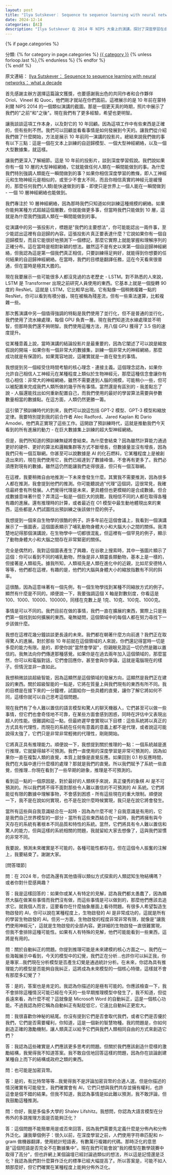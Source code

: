 ```yaml
---
layout: post
title: "Ilya Sutskever： Sequence to sequence learning with neural networks： what a decade"
date: 2024-12-14
categories: [AI]
description: "Ilya Sutskever 在 2014 年 NIPS 大會上的演講，探討了深度學習在自然語言處理領域的突破性進展。"
---
```


{% if page.categories %}
<div class="categories">
  分類:
  {% for category in page.categories %}
    <a href="{{ site.baseurl }}/categories#{{ category | url_encode }}" class="category-link">{{ category }}</a>
    {% unless forloop.last %},{% endunless %}
  {% endfor %}
</div>
{% endif %}

<span class="original-link">原文連結： [Ilya Sutskever： Sequence to sequence learning with neural networks： what a decade](https://www.youtube.com/watch?v=1yvBqasHLZs)</span> 

首先感謝主辦方選擇這篇論文獲獎，也要感謝我出色的共同作者和合作夥伴 Oriol、Vineel 和 Quoc，他們剛才就站在你們面前。這裡展示的是 10 年前在蒙特利爾 NIPS 2014 的一個類似演講的截圖。那是一個更天真的時期，照片中展示了我們的"之前"和"之後"。現在我們有了更多經驗，希望也更明智。

讓我談談這項工作本身，以及對它的 10 年回顧。因為這項工作中有些東西是正確的，但有些則不然。我們可以回顧並看看事情是如何發展到今天的。讓我們從介紹我們做了什麼開始，方法是展示 10 年前同一演講的投影片。總結來說我們做的事有以下三點：這是一個在文本上訓練的自迴歸模型、一個大型神經網絡，以及一個大型數據集，就這樣。

讓我們更深入了解細節。這是 10 年前的投影片，談到深度學習假說。我們說如果你有一個 10 層的大型神經網絡，它就能做任何人類在一瞬間能做到的事。為什麼我們特別強調人類能在一瞬間做到的事？如果你相信深度學習的教條，即人工神經元和生物神經元是相似的，或至少不會太不同，而且你相信真實的神經元是緩慢的，那麼任何我們(人類)能快速做到的事 - 即使只是世界上一個人能在一瞬間做到 - 一個 10 層神經網絡也能做到。

我們專注於 10 層神經網絡，因為那時我們只知道如何訓練這種規模的網絡。如果你能夠某種方式超越這個層數，你就能做更多事，但當時我們只能做到 10 層，這就是為什麼我們強調人類在一瞬間能做到的事。

從演講中的另一張投影片，標題是"我們的主要想法"，你可能能認出一兩件事，至少能認出這裡有自迴歸的內容。這張投影片真正要表達什麼？它說如果你有一個自迴歸模型，而且它能很好地預測下一個標記，那麼它實際上就能掌握和理解序列的正確分布。這在當時是相對新穎的想法。雖然這不是有史以來第一個自迴歸神經網絡，但我認為這是第一個我們真正相信，只要訓練得足夠好，就能得到你想要的任何結果的自迴歸神經網絡。在當時，我們的目標是翻譯任務，這在今天看來很普通，但在當時是極其大膽的。

現在我要展示一些可能很多人都沒見過的古老歷史 - LSTM。對不熟悉的人來說，LSTM 是 Transformer 出現之前研究人員使用的東西。它基本上就是一個旋轉 90 度的 ResNet。這就是 LSTM，它比較早出現。它有點像一個稍微複雜一點的 ResNet，你可以看到有積分器，現在被稱為殘差流，但有一些乘法運算，比較複雜一些。

那次舊演講中另一個值得強調的特點是我們使用了並行化，但不是普通的並行化，我們使用了流水線處理，每個 GPU 負責一層。現在我們知道流水線處理並不明智，但那時我們還不夠明智。我們使用這種方法，用八個 GPU 獲得了 3.5 倍的速度提升。

從某種意義上說，當時演講的結論投影片是最重要的，因為它闡述了可以說是縮放假說的開端 - 如果你有一個非常大的數據集，訓練一個非常大的神經網絡，那麼成功就是有保證的。如果寬容地說，這確實就是一直在發生的事情。

我想提到另一個經受住時間考驗的核心理念 - 連接主義。這個理念認為，如果你允許自己相信人工神經元在某種程度上類似於生物神經元，那麼這種信念會讓你有信心相信：非常大的神經網絡，雖然不需要達到人腦的規模，可能稍小一些，但可以被配置來完成我們人類所做的幾乎所有事情。當然還是有區別的 - 我差點忘了說 - 人腦還能找出如何重新配置自己，而我們使用的最好的學習算法需要與參數數量相當的數據點。在這方面，人類仍然更勝一籌。

這引領了預訓練時代的到來，我們可以說這包括 GPT-2 模型、GPT-3 模型和縮放定律。我要特別提到我的前合作者 Alec Radford、Jared Kaplan 和 Dario Amodei，他們真正實現了這些工作。這開啟了預訓練時代，這就是推動我們今天看到的所有進展的動力 - 在巨大數據集上訓練的超大型神經網絡。

但是，我們所知道的預訓練無疑將會結束。為什麼會結束？因為雖然計算能力通過更好的硬件、更好的算法和邏輯集群等方式不斷增長，但數據量並沒有增長，因為我們只有一個互聯網。你甚至可以說數據是 AI 的化石燃料，它某種程度上是被創造出來的，現在我們使用它，我們已經達到了數據峰值，不會再有更多了。我們必須應對現有的數據。雖然這仍然能讓我們走得很遠，但只有一個互聯網。

在這裡，我要稍微自由地推測一下未來會發生什麼。其實我不需要推測，因為很多人都在推測，我會提到他們的推測。你可能聽說過"代理"這個詞，這很常見，我確信最終會有所發展。人們覺得代理是未來，更具體但也更模糊的是合成數據。但合成數據意味著什麼？弄清這一點是一個巨大的挑戰，我相信不同的人都在取得各種有趣的進展。還有推理時的計算，或者最近在 O1 模型中最生動地體現出來的東西，這些都是人們試圖找出預訓練之後該做什麼的例子。

我想提到一個來自生物學的很酷的例子。許多年前在這個會議上，我看到一個演講展示了一張圖表，這個圖表顯示了哺乳動物身體大小和大腦大小之間的關係。我清楚地記得那個演講說，在生物學中一切都很混亂，但這裡有一個罕見的例子，顯示了動物身體大小和大腦之間存在非常緊密的關係。

完全是偶然的，我對這個圖表產生了興趣，在谷歌上搜索時，其中一張圖片顯示了這個：你可以看到不同的哺乳動物，然後是非人類靈長類動物，基本上是一樣的，但接著是人類祖先。據我所知，人類祖先是人類在進化中的近親，比如尼安德特人等等，他們都在這裡，有趣的是，他們的大腦與身體大小的縮放指數有不同的斜率。

這很酷，因為這意味著有一個先例，有一個生物學找到某種不同縮放方式的例子。顯然有什麼是不同的。順便說一下，我要強調這個 X 軸是對數刻度，你看這是 100、1000、10000、100000，同樣在克數上是 1克、10克、100克、1000克。

事情是可以不同的。我們目前在做的事情，我們一直在擴展的東西，實際上只是我們第一個找到如何擴展的東西。毫無疑問，這個領域中的每個人都在努力尋找下一步該做什麼。

我想在這裡花幾分鐘談談更長遠的未來。我們都在朝著什麼方向前進？我們正在取得驚人的進展。對於那些 10 年前就在這個領域的人來說，你們還記得當時一切是多麼的能力有限。是的，即使你說"當然會學習"，但親眼見證這一切仍然是難以置信的。我無法向你們傳達那種感覺。如果你是在過去兩年加入這個領域的，那麼當然，你可以和電腦對話，它們會回應你，甚至會與你爭論，這就是電腦現在的樣子。但情況並非一直如此。

我想稍微談談超級智能，因為這顯然是這個領域的發展方向，這顯然是我們正在建設的東西。關於超級智能的一點是，它將在質量上與我們現有的東西有所不同。我的目標是在接下來的一分鐘裡，試圖給你一些具體的直覺，讓你了解它將如何不同，這樣你就可以自己思考這個問題。

現在我們有了令人難以置信的語言模型和驚人的聊天機器人，它們甚至可以做一些事情，但它們也會奇怪地不可靠，在某些方面會感到困惑，同時在評估中又表現出超人的性能。很難調和這一點，但最終遲早會實現以下目標：這些系統將以真正的方式具有代理性，而現在的系統在任何有意義的意義上都不是代理，或者說這可能說得太強了，它們只是非常非常輕微的代理性，剛剛開始。

它將真正具有推理能力。順便說一下，我想提到關於推理的一點：一個系統越是進行推理，它就變得越不可預測。我們一直使用的深度學習是非常可預測的，因為如果你一直在複製人類的直覺，本質上就像是直覺反應。如果回到 0.1 秒反應時間，我們在大腦中進行什麼樣的處理？那就是我們的直覺。所以我們賦予了系統一些直覺，但推理...你現在看到了一些早期的跡象，推理是不可預測的。

看到這一點的一個原因是，對於最好的人類棋手來說，真正優秀的象棋 AI 是不可預測的。所以我們將不得不面對那些令人難以置信的不可預測的 AI 系統。它們將能從有限的數據中理解事物，不會感到困惑 - 所有這些現在的重大限制。順便說一下，我不是在說如何實現，也不是在說什麼時候實現，我只是在說它將會發生。

當所有這些與自我意識結合在一起時 - 因為為什麼不呢？自我意識是有用的，它是我們自己世界模型的一部分 - 當所有這些東西結合在一起時，我們將擁有與今天存在的系統有著根本不同品質和特性的系統。當然，它們將具有令人難以置信和驚人的能力，但與這樣的系統相關的問題，我就留給大家去想像了，這與我們習慣的非常不同。

我要說，預測未來確實是不可能的，各種可能性都存在。但在這個令人振奮的注解上，我要結束了。謝謝大家。

[問答環節]

問：在 2024 年，你認為還有其他值得以類似方式探索的人類認知生物結構嗎？或者你對什麼感興趣？

答：我是這樣回答的：如果你或某人有特定的見解，認為我們都太愚蠢了，因為顯然大腦在做某些事情而我們沒有做，而這些事情是可以做到的，那麼他們應該去追求它。就我個人而言，這要看你在什麼抽象層面上看待問題。有很多人希望製造生物啟發的 AI，你可以說在某種程度上，生物啟發的 AI 是非常成功的，這就是所有的學習生物啟發的 AI。但另一方面，生物啟發的程度非常非常有限，就像是"讓我們使用神經元"，這就是生物啟發的全部內容。更詳細的生物啟發一直很難實現，但我不會排除這種可能性。如果有人有特殊的見解，他們可能能看到一些東西，這將是有用的。

問：關於自動糾正的問題。你提到推理可能是未來建模的核心方面之一。我們在一些海報展示中看到，今天的模型中的幻覺，我們正在分析...也許你可以糾正我，你是專家...我們現在分析模型是否產生幻覺是通過統計分析。在未來，你認為具有推理能力的模型是否能夠自我糾正，這將成為未來模型的一個核心特徵，這樣就不會有那麼多幻覺了？

答：是的，答案也是肯定的。我認為你描述的是極有可能的。你應該檢查一下，我不會排除這種情況可能已經在今天的一些早期推理模型中發生了，我不知道，但從長遠來看，為什麼不呢？這就像是 Microsoft Word 的自動糾正，這是一個核心功能。不過我認為把它稱為自動糾正有點貶低它，它遠比自動糾正更宏大。

問：我很喜歡你神秘的結尾。你沒有提到它們是否會取代我們，或者它們是否優於我們，它們是否需要權利，你知道，這是一個新的智慧物種。我的問題是，你如何創造正確的激勵機制，讓人類真正以給予它們與我們人類相同自由的方式來創造它們？

答：我認為這些確實是人們應該更多思考的問題。但關於我們應該創造什麼樣的激勵結構，我覺得我不知道答案。我不敢自信地回答這樣的問題，因為你在談論創建某種自上而下的結構或政府之類的東西。

問：也可能是加密貨幣。

答：是的，有比特幣等等...我覺得我不是評論加密貨幣的合適人選。但是你描述的情況確實有可能發生，我們確實會有 AI，它們只想與我們共存並擁有權利，也許這會是個不錯的結果。但我不知道，我認為事情是如此難以預測，我不敢評論，但我鼓勵這種推測。

問：你好，我是多倫多大學的 Shalev Lifshitz。我想問，你認為大語言模型在分佈外的多跳推理方面是否能夠泛化？

答：這個問題不能簡單用是或否來回答，因為我們需要先定義什麼是分佈內和分佈外泛化。讓我舉個例子：很久以前，在深度學習之前，人們使用字符串匹配和 n-gram 做機器翻譯，使用統計短語表，有數萬行複雜的代碼。那時泛化的意思是"這個短語是否完全不在數據集中"。現在我們可能會說"我的模型在數學競賽中取得了高分"，但也許網上某個論壇已經討論過類似的想法，所以這是記憶還是泛化？我認為我們對什麼算作泛化的標準已經大幅提高了。所以答案是，可能不如人類那麼好，但它們確實在某種程度上能夠分佈外泛化。

